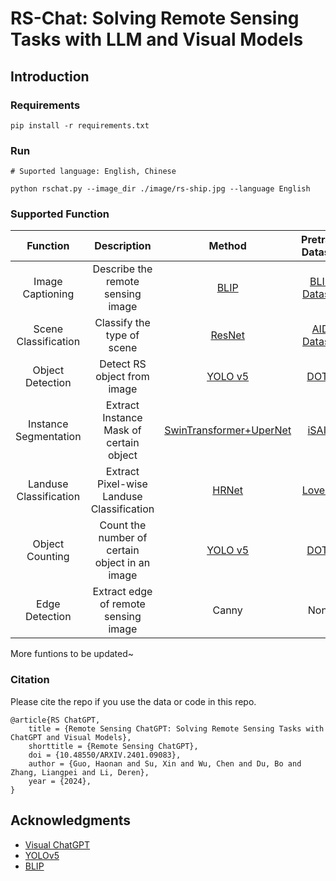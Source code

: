 # RS-Chat: Solving Remote Sensing Tasks with LLM and Visual Models
Introduction
----
### Requirements
```
pip install -r requirements.txt
```

### Run
```
# Suported language: English, Chinese

python rschat.py --image_dir ./image/rs-ship.jpg --language English

```

### Supported Function
| Function |    Description  | Method | Pretrain Dataset     | Model Weights     |
| :--------: | :--------: | :--------: | :--------: | :--------: |
| Image Captioning | Describe the remote sensing image | [BLIP](https://icml.cc/virtual/2022/spotlight/16016) | [BLIP Dataset](https://icml.cc/virtual/2022/spotlight/16016)| [weight(github)](https://github.com/salesforce/BLIP) |
| Scene Classification | Classify the type of scene | [ResNet](https://arxiv.org/abs/1512.03385) | [AID Dataset](http://www.captain-whu.com/project/AID/)|[weight(Google)](https://drive.google.com/file/d/1f-WES6fTGGa5W9BcDPMVhGk3Foc4p9Or/view?usp=drive_link) [weight(Baidu)](https://pan.baidu.com/s/1yNgUQKieZBEJZ0axzN4tiw?pwd=RSGP) |
| Object Detection | Detect RS object from image | [YOLO v5](https://zenodo.org/badge/latestdoi/264818686) | [DOTA](http://captain.whu.edu.cn/DOTAweb)| [weight(Google)](https://drive.google.com/file/d/1Hb7XA6gZxNam8y8nxs2p6EqJ-XaG1o5Y/view?usp=drive_link) [weight(Baidu)](https://pan.baidu.com/s/1XTG-MLxx5_D0OO6M80OP1A?pwd=RSGP) |
| Instance Segmentation | Extract Instance Mask of certain object | [SwinTransformer+UperNet](https://github.com/open-mmlab/mmsegmentation) | [iSAID](https://captain-whu.github.io/iSAID/index)| [weight(Google)](https://drive.google.com/file/d/165jeD0oi6fSpvWrpgfVBbzUOsyHN0xEq/view?usp=drive_link) [weight(Baidu)](https://pan.baidu.com/s/1Tv6BCt68L2deY_wMVZizgg?pwd=RSGP)|
| Landuse Classification | Extract Pixel-wise Landuse Classification | [HRNet](https://github.com/HRNet) | [LoveDA](https://github.com/Junjue-Wang/LoveDA)| [weight(Google)](https://drive.google.com/file/d/1fRyEpb7344S4Y5F2Q4EBO3fXVT4kXaft/view?usp=drive_link) [weight(Baidu)](https://pan.baidu.com/s/1m6yOXbT6cKGqJ64z86u7fQ?pwd=RSGP) |
| Object Counting | Count the number of certain object in an image | [YOLO v5](https://zenodo.org/badge/latestdoi/264818686) | [DOTA](http://captain.whu.edu.cn/DOTAweb)| Same as Object Detection |
| Edge Detection | Extract edge of remote sensing image | Canny |None| None |

 More funtions to be updated~

### Citation

Please cite the repo if you use the data or code in this repo.

```
@article{RS ChatGPT,
	title = {Remote Sensing ChatGPT: Solving Remote Sensing Tasks with ChatGPT and Visual Models},
	shorttitle = {Remote Sensing ChatGPT},
	doi = {10.48550/ARXIV.2401.09083},
	author = {Guo, Haonan and Su, Xin and Wu, Chen and Du, Bo and Zhang, Liangpei and Li, Deren},
	year = {2024},
}

```

## Acknowledgments
- [Visual ChatGPT](https://github.com/microsoft/TaskMatrix)
- [YOLOv5](https://github.com/hukaixuan19970627/yolov5_obb)
- [BLIP](https://github.com/salesforce/BLIP)